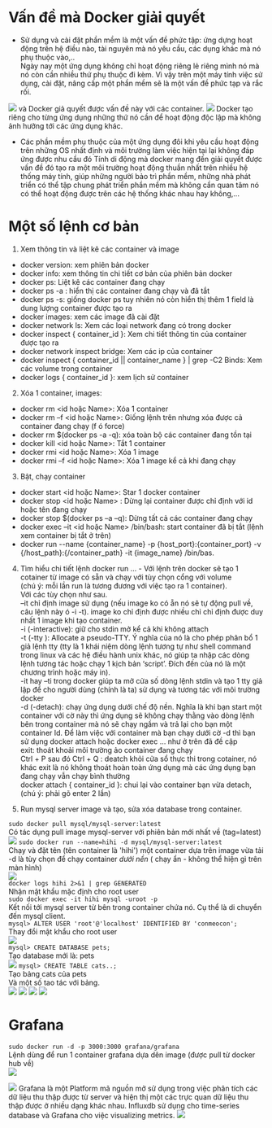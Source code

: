 
# Vấn đề mà Docker giải quyết
* Sử dụng và cài đặt phần mềm là một vấn đề phức tập: ứng dựng hoạt động trên hệ điều nào, tài nguyên mà nó yêu cầu, các dụng khác mà nó phụ thuộc vào,..   
Ngày nay một ứng dụng không chỉ hoạt động riêng lẻ riêng mình nó mà nó còn cần nhiều thứ phụ thuộc đi kèm. Vì vậy trên một máy tính việc sử dụng, cài đặt, nâng cấp một phần mềm sẽ là một vấn đề phức tạp và rắc rối.   
<img src="https://i.imgur.com/j5UAM6t.png">
và Docker giả quyết được vấn đề này với các container.
<img src="https://i.imgur.com/JHXejrZ.png">
Docker tạo riêng cho từng ứng dụng những thứ nó cần để hoạt động độc lập mà không ảnh hưởng tới các ứng dụng khác. 

* Các phần mềm phụ thuộc của một ứng dụng đôi khi yêu cầu hoạt động trên những OS nhất định và môi trường làm việc hiện tại lại không đáp ứng được nhu cầu đó
  Tính di động mà docker mang đến giải quyết được vấn đề đó tạo ra một môi trường hoạt động thuần nhất trên nhiều hệ thống máy tính, giúp những người bảo trì phần mềm, những nhà phát triển có thể tập chung phát triển phần mềm mà không cần quan tâm nó có thể hoạt động được trên các hệ thống khác nhau hay không,...

# Một số lệnh cơ bản 
1. Xem thông tin và liệt kê các container và image 
* docker version: xem phiên bản docker
* docker info: xem thông tin chi tiết cơ bản của phiên bản docker
* docker ps: Liệt kê các container đang chạy
* docker ps -a : hiển thị các container đang chạy và đã tắt
* docker ps -s: giống docker ps tuy nhiên nó còn hiển thị thêm 1 field là dung lượng container được tạo ra
* docker images: xem các image đã cài đặt
* docker network ls: Xem các loại network đang có trong docker
* docker inspect { container_id }: Xem chi tiết thông tin của container được tạo ra
* docker network inspect bridge: Xem các ip của container
* docker inspect { container_id || container_name } | grep -C2 Binds: Xem các volume trong container
* docker logs { container_id }: xem lịch sử container  
2. Xóa 1 container, images:
* docker rm <id hoặc Name>:  Xóa 1 container
* docker rm –f <id hoặc Name>: Giống lệnh trên nhưng xóa được cả container đang chạy (f ó force)
* docker rm $(docker ps -a -q): xóa toàn bộ các container đang tồn tại
* docker kill <id hoặc Name>: Tắt 1 container
* docker rmi <id hoặc Name>: Xóa 1 image
* docker rmi –f <id hoặc Name>: Xóa 1 image kể cả khi đang chạy
3. Bật, chạy container
* docker start <id hoặc Name>: Star 1 docker container
* docker stop <id hoặc Name> : Dừng lại container được chỉ định với id hoặc tên đang chạy
* docker stop $(docker ps –a –q): Dừng tất cả các container đang chạy
* docker exec –it <id hoặc Name> /bin/bash: start container đã bị tắt (lệnh xem container bị tắt ở trên)
* docker run --name {container_name} -p {host_port}:{container_port} -v {/host_path}:{/container_path} -it {image_name} /bin/bas.
4.   Tìm hiểu chi tiết lệnh docker run ...
    - Với lệnh trên docker sẽ tạo 1 cotainer từ image có sẵn và chạy với tùy chọn cổng với volume       
      (chú ý: mỗi lần run là tương đương với việc tạo ra 1 container).   
      Với các tùy chọn như sau.   
–it chỉ định image sử dụng (nếu image ko có ẵn nó sẽ tự động pull về, câu lệnh này ó -i -t). image ko chỉ định được nhiều chỉ chỉ định được duy nhất 1 image khi tạo container.   
-i (-interactive): giữ cho stdin mở kể cả khi không attach   
-t (-tty ): Allocate a pseudo-TTY. Ý nghĩa của nó là cho phép phân bổ 1 giả lệnh tty (tty là 1 khái niệm dòng lệnh tương tự như shell command trong linux và các hệ điều hành unix khác, nó giúp ta nhập các dòng lệnh tương tác hoặc chạy 1 kịch bản ‘script’. Đích đến của nó là một chương trình hoặc máy in).  
-it hay –ti trong docker giúp ta mở cửa số dòng lệnh stdin và tạo 1 tty giả lập để cho người dùng (chính là ta) sử dụng và tương tác với môi trường docker  
-d (-detach): chạy ứng dụng dưới chế độ nền. Nghĩa là khi bạn start một container với cờ này thì ứng dụng sẽ không chạy thằng vào dòng lệnh bên trong container mà nó sẽ chạy ngầm và trả lại cho bạn một container Id. Để làm việc với container mà bạn chạy dưới cờ -d thì bạn sử dụng docker attach hoặc docker exec … như ở trên đã đề cập  
exit: thoát khoải môi trường ảo container đang chạy  
Ctrl + P sau đó Ctrl + Q : deatch khỏi cửa sổ thực thi trong cotainer, nó khác exit là nó không thoát hoàn toàn ứng dụng mà các ứng dụng bạn đang chạy vẫn chạy bình thường  
docker attach { container_id }: chui lại vào container bạn vừa detach, (chú ý: phải gõ enter 2 lần)  

5. Run mysql server image và tạo, sửa xóa database trong container.  

`sudo docker pull mysql/mysql-server:latest`   
Có tác dụng pull image mysql-server với phiên bản mới nhất về (tag=latest)  
<img src="https://i.imgur.com/08m80VD.png"> 
`sudo docker run --name=hihi -d mysql/mysql-server:latest`                
Chạy và đặt tên (tên container là 'hihi') một container dựa trên image vừa tải     
-d là tùy chọn để chạy container *dưới nền* ( chạy ẩn - không thể hiện gì trên màn hình)   
<img src="https://i.imgur.com/Xg881kR.png">  
`docker logs hihi 2>&1 | grep GENERATED`   
Nhận mật khẩu mặc định cho root user   
`sudo docker exec -it hihi mysql -uroot -p`   
Kết nối tới mysql server từ bên trong container chứa nó. Cụ thể là di chuyển đến mysql client.    
`mysql> ALTER USER 'root'@'localhost' IDENTIFIED BY 'conmeocon';`  
Thay đổi mật khẩu cho root user   
<img src="https://i.imgur.com/iNkB55K.png">  
`mysql> CREATE DATABASE pets;`  
Tạo database mới là: pets  
<img src="https://i.imgur.com/ush5vVG.png">
`mysql> CREATE TABLE cats..;`  
Tạo bảng cats của pets   
Và một số tao tác với bảng.  
<img src="https://i.imgur.com/Xi2hjz8.png">
<img src="https://i.imgur.com/ahl5UIt.png">
<img src="https://i.imgur.com/ec6ath2.png">
<img src="https://i.imgur.com/e8vRNar.png">



# Grafana 
`sudo docker run -d -p 3000:3000 grafana/grafana`  
Lệnh dùng để run 1 container grafana dựa dên image (được pull từ docker hub về)  
<img src="https://i.imgur.com/6uQpC72.png">

<img src="https://namlee.net/wp-content/uploads/2018/07/huong-dan-cai-dat-he-thong-monitor-voi-grafana-influxdb-va-telegraf-tren-centos-7.png">
Grafana là một Platform mã nguồn mở sử dụng trong việc phân tích các dữ liệu thu thập được từ server và hiện thị một các trực quan dữ liệu thu thập được ở nhiều dạng khác nhau.  
Influxdb sử dụng cho time-series database và Grafana cho việc visualizing metrics.  
<img src="https://s3-ap-southeast-1.amazonaws.com/kipalog.com/1kgrulwe43_cluster.png">



